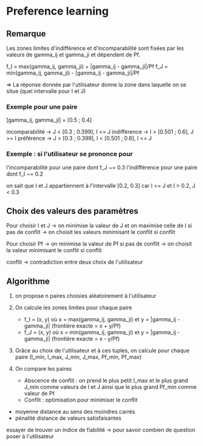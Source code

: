 # Preference learning

## Remarque

Les zones limites d'indifférence et d'incomparabilité sont fixées par les valeurs de gamma_ij et gamma_ji et dépendent de Pf.

f_I = max(gamma_ij, gamma_ji) + |gamma_ij - gamma_ji|/Pf
f_J = min(gamma_ij, gamma_ji) - |gamma_ij - gamma_ji|/Pf

=> La réponse donnée par l'utilisateur donne la zone dans laquelle on se situe (quel intervalle pour I et J)

### Exemple pour une paire
[gamma_ij, gamma_ji] = [0.5 ; 0.4]

incomparabilité     ->  J < [0.3 ; 0.399],  I <= J
indifférence        ->  I > [0.501 ; 0.6],  J >= I
préférence          ->  J > [0.3 ; 0.399],  I < [0.501 ; 0.6],  I <= J





### Exemple : si l'utilisateur se prononce pour 
l'incomparabilité pour une paire dont f_J ~= 0.3
l'indifférence pour une paire dont f_I ~= 0.2

on sait que I et J appartiennent à l'intervalle [0.2, 0.3] car I <= J et I > 0.2, J < 0.3



## Choix des valeurs des paramètres

Pour choisir I et J -> on minimise la valeur de J et on maximise celle de I     si pas de conflit
                    -> on choisit les valeurs minimisant le conflit             si conflit


Pour choisir Pf -> on minimise la valeur de Pf                                  si pas de conflit
                -> on choisit la valeur minimisant le conflit                   si conflit


conflit -> contradiction entre deux choix de l'utilisateur


## Algorithme

1. on propose n paires choisies aléatoirement à l'utilisateur

2. On calcule les zones limites pour chaque paire
    - f_I = (x, y) où x = max(gamma_ij, gamma_ji) et y = |gamma_ij - gamma_ji| (frontière exacte = x + y/Pf)
    - f_J = (x, y) où x = min(gamma_ij, gamma_ji) et y = |gamma_ij - gamma_ji| (frontière exacte = x - y/Pf)

3. Grâce au choix de l'utilisateur et à ces tuples, on calcule pour chaque paire (I_min, I_max, J_min, J_max, Pf_min, Pf_max)

4. On compare les paires
    - Abscence de conflit : on prend le plus petit I_max et le plus grand J_min comme valeurs de I et J ainsi que le plus grand Pf_min comme valeur de Pf
    - Conflit : optimisation pour minimiser le conflit





- moyenne distance au sens des moindres carrés
- pénalité distance de valeurs satisfaisantes


essayer de trouver un indice de fiabilité -> pour savoir combien de question poser à l'utilisateur